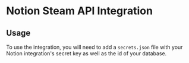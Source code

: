 # Notion Steam API Integration
 
## Usage

To use the integration, you will need to add a `secrets.json` file with your Notion integration's secret key as well as the id of your database.
